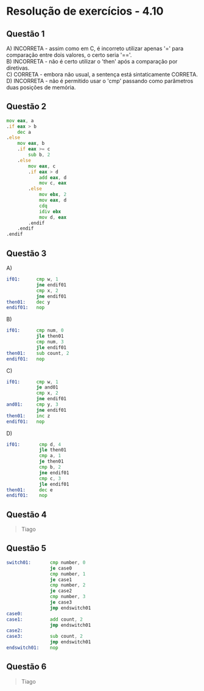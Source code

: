 #  Resolução de exercícios - 4.10 

##  Questão 1
A) INCORRETA - assim como em C, é incorreto utilizar apenas '=' para comparação entre dois valores, o certo seria '=='.  
B) INCORRETA - não é certo utilizar o 'then' após a comparação por diretivas.  
C) CORRETA - embora não usual, a sentença está sintaticamente CORRETA.  
D) INCORRETA - não é permitido usar o 'cmp' passando como parâmetros duas posições de memória.  

## Questão 2
```asm
mov eax, a
.if eax > b
    dec a
.else 
    mov eax, b
    .if eax >= c
        sub b, 2
    .else 
        mov eax, c
        .if eax > d
            add eax, d
            mov c, eax
        .else 
            mov ebx, 2
            mov eax, d
            cdq
            idiv ebx
            mov d, eax
        .endif 
    .endif
.endif
```

## Questão 3

A)
```asm
if01:      cmp w, 1 
           jne endif01
           cmp x, 2
           jne endif01
then01:    dec y
endif01:   nop
```

B) 
```asm
if01:      cmp num, 0
           jle then01
           cmp num, 3
           jle endif01
then01:    sub count, 2
endif01:   nop
```

C) 
```asm
if01:      cmp w, 1
           je and01
           cmp x, 2
           jne endif01
and01:     cmp y, 3
           jne endif01
then01:    inc z
endif01:   nop
```

D)
```asm
if01:       cmp d, 4
            jle then01
            cmp a, 1
            je then01
            cmp b, 2
            jne endif01
            cmp c, 3
            jle endif01
then01:     dec e
endif01:    nop
```

## Questão 4
> Tiago 

## Questão 5
```asm
switch01:       cmp number, 0
                je case0
                cmp number, 1
                je case1
                cmp number, 2
                je case2
                cmp number, 3
                je case3
                jmp endswitch01
case0:       
case1:          add count, 2
                jmp endswitch01         
case2:   
case3:          sub count, 2
                jmp endswitch01    
endswitch01:    nop
```

## Questão 6

> Tiago
